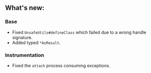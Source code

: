 ## What's new:

### Base

* Fixed `UnsafeUtils#defineClass` which failed due to a wrong handle signature.
* Added typed `*AsResult`.

### Instrumentation

* Fixed the `attach` process consuming exceptions.